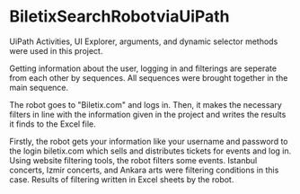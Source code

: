 # BiletixSearchRobotviaUiPath
UiPath Activities, UI Explorer, arguments, and dynamic selector methods were used in this project.

Getting information about the user, logging in and filterings are seperate from each other by sequences. All sequences were brought together in the main sequence. 

The robot goes to "Biletix.com" and logs in. Then, it makes the necessary filters in line with the information given in the project and writes the results it finds to the Excel file.

Firstly, the robot gets your information like your username and password to the login biletix.com which sells and distributes tickets for events and log in. Using website filtering tools, the robot filters some events. Istanbul concerts, Izmir concerts, and Ankara arts were filtering conditions in this case. Results of filtering written in Excel sheets by the robot.
